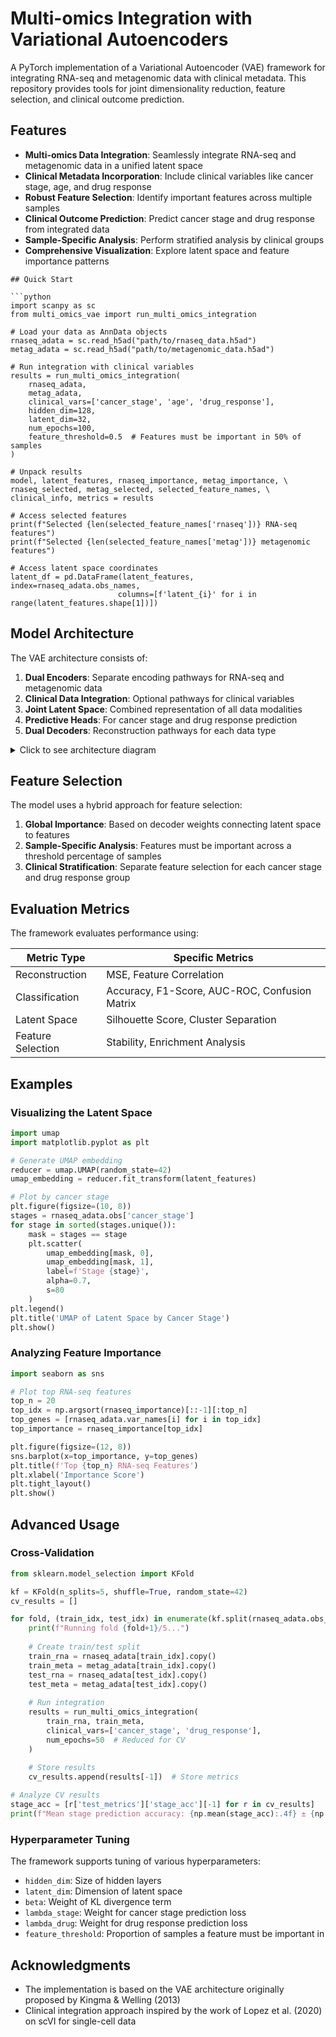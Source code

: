# Multi-omics Integration with Variational Autoencoders

A PyTorch implementation of a Variational Autoencoder (VAE) framework for integrating RNA-seq and metagenomic data with clinical metadata. This repository provides tools for joint dimensionality reduction, feature selection, and clinical outcome prediction.

## Features

- **Multi-omics Data Integration**: Seamlessly integrate RNA-seq and metagenomic data in a unified latent space
- **Clinical Metadata Incorporation**: Include clinical variables like cancer stage, age, and drug response
- **Robust Feature Selection**: Identify important features across multiple samples
- **Clinical Outcome Prediction**: Predict cancer stage and drug response from integrated data
- **Sample-Specific Analysis**: Perform stratified analysis by clinical groups
- **Comprehensive Visualization**: Explore latent space and feature importance patterns


```
## Quick Start

```python
import scanpy as sc
from multi_omics_vae import run_multi_omics_integration

# Load your data as AnnData objects
rnaseq_adata = sc.read_h5ad("path/to/rnaseq_data.h5ad")
metag_adata = sc.read_h5ad("path/to/metagenomic_data.h5ad")

# Run integration with clinical variables
results = run_multi_omics_integration(
    rnaseq_adata, 
    metag_adata,
    clinical_vars=['cancer_stage', 'age', 'drug_response'],
    hidden_dim=128,
    latent_dim=32,
    num_epochs=100,
    feature_threshold=0.5  # Features must be important in 50% of samples
)

# Unpack results
model, latent_features, rnaseq_importance, metag_importance, \
rnaseq_selected, metag_selected, selected_feature_names, \
clinical_info, metrics = results

# Access selected features
print(f"Selected {len(selected_feature_names['rnaseq'])} RNA-seq features")
print(f"Selected {len(selected_feature_names['metag'])} metagenomic features")

# Access latent space coordinates
latent_df = pd.DataFrame(latent_features, index=rnaseq_adata.obs_names,
                        columns=[f'latent_{i}' for i in range(latent_features.shape[1])])
```

## Model Architecture

The VAE architecture consists of:

1. **Dual Encoders**: Separate encoding pathways for RNA-seq and metagenomic data
2. **Clinical Data Integration**: Optional pathways for clinical variables
3. **Joint Latent Space**: Combined representation of all data modalities
4. **Predictive Heads**: For cancer stage and drug response prediction
5. **Dual Decoders**: Reconstruction pathways for each data type

<details>
<summary>Click to see architecture diagram</summary>

```
RNA-seq Data → RNA-seq Encoder ────┐
                                   │
Metagenomic Data → Metag Encoder ──┼─→ Joint Latent Space → [mu, logvar] → Sampling → z
                                   │         ↓        ↓           ↓
Clinical Data → Clinical Encoder ──┘   Stage Pred  Drug Pred   Decoder
                                                              /      \
                                                RNA-seq Recon  Metag Recon
```
</details>

## Feature Selection

The model uses a hybrid approach for feature selection:

1. **Global Importance**: Based on decoder weights connecting latent space to features
2. **Sample-Specific Analysis**: Features must be important across a threshold percentage of samples
3. **Clinical Stratification**: Separate feature selection for each cancer stage and drug response group

## Evaluation Metrics

The framework evaluates performance using:

| Metric Type | Specific Metrics |
|-------------|------------------|
| Reconstruction | MSE, Feature Correlation |
| Classification | Accuracy, F1-Score, AUC-ROC, Confusion Matrix |
| Latent Space | Silhouette Score, Cluster Separation |
| Feature Selection | Stability, Enrichment Analysis |

## Examples

### Visualizing the Latent Space

```python
import umap
import matplotlib.pyplot as plt

# Generate UMAP embedding
reducer = umap.UMAP(random_state=42)
umap_embedding = reducer.fit_transform(latent_features)

# Plot by cancer stage
plt.figure(figsize=(10, 8))
stages = rnaseq_adata.obs['cancer_stage']
for stage in sorted(stages.unique()):
    mask = stages == stage
    plt.scatter(
        umap_embedding[mask, 0], 
        umap_embedding[mask, 1],
        label=f'Stage {stage}', 
        alpha=0.7, 
        s=80
    )
plt.legend()
plt.title('UMAP of Latent Space by Cancer Stage')
plt.show()
```

### Analyzing Feature Importance

```python
import seaborn as sns

# Plot top RNA-seq features
top_n = 20
top_idx = np.argsort(rnaseq_importance)[::-1][:top_n]
top_genes = [rnaseq_adata.var_names[i] for i in top_idx]
top_importance = rnaseq_importance[top_idx]

plt.figure(figsize=(12, 8))
sns.barplot(x=top_importance, y=top_genes)
plt.title(f'Top {top_n} RNA-seq Features')
plt.xlabel('Importance Score')
plt.tight_layout()
plt.show()
```

## Advanced Usage

### Cross-Validation

```python
from sklearn.model_selection import KFold

kf = KFold(n_splits=5, shuffle=True, random_state=42)
cv_results = []

for fold, (train_idx, test_idx) in enumerate(kf.split(rnaseq_adata.obs_names)):
    print(f"Running fold {fold+1}/5...")
    
    # Create train/test split
    train_rna = rnaseq_adata[train_idx].copy()
    train_meta = metag_adata[train_idx].copy()
    test_rna = rnaseq_adata[test_idx].copy()
    test_meta = metag_adata[test_idx].copy()
    
    # Run integration
    results = run_multi_omics_integration(
        train_rna, train_meta, 
        clinical_vars=['cancer_stage', 'drug_response'],
        num_epochs=50  # Reduced for CV
    )
    
    # Store results
    cv_results.append(results[-1])  # Store metrics

# Analyze CV results
stage_acc = [r['test_metrics']['stage_acc'][-1] for r in cv_results]
print(f"Mean stage prediction accuracy: {np.mean(stage_acc):.4f} ± {np.std(stage_acc):.4f}")
```

### Hyperparameter Tuning

The framework supports tuning of various hyperparameters:

- `hidden_dim`: Size of hidden layers
- `latent_dim`: Dimension of latent space
- `beta`: Weight of KL divergence term
- `lambda_stage`: Weight for cancer stage prediction loss
- `lambda_drug`: Weight for drug response prediction loss
- `feature_threshold`: Proportion of samples a feature must be important in


## Acknowledgments

- The implementation is based on the VAE architecture originally proposed by Kingma & Welling (2013)
- Clinical integration approach inspired by the work of Lopez et al. (2020) on scVI for single-cell data


